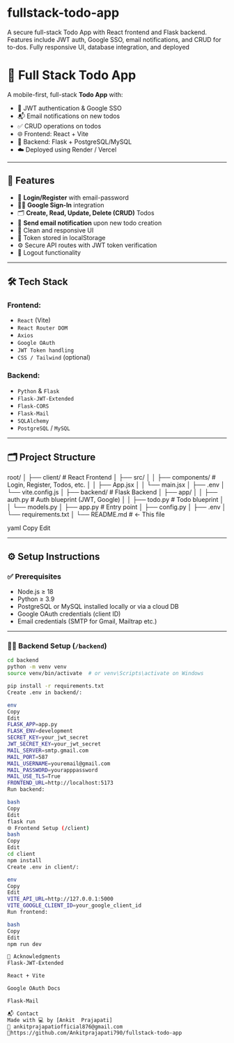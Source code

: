 # fullstack-todo-app
A secure full-stack Todo App with React frontend and Flask backend. Features include JWT auth, Google SSO, email notifications, and CRUD for to-dos. Fully responsive UI, database integration, and deployed
# 📝 Full Stack Todo App

A mobile-first, full-stack **Todo App** with:

- 🔐 JWT authentication & Google SSO
- 📬 Email notifications on new todos
- ✅ CRUD operations on todos
- 🌐 Frontend: React + Vite
- 🐍 Backend: Flask + PostgreSQL/MySQL
- ☁️ Deployed using Render / Vercel

---

## 🚀 Features

- 🔐 **Login/Register** with email-password
- 🧑‍💻 **Google Sign-In** integration
- 🗂️ **Create, Read, Update, Delete (CRUD)** Todos
- 📧 **Send email notification** upon new todo creation
- 🎨 Clean and responsive UI
- 🧾 Token stored in localStorage
- ⚙️ Secure API routes with JWT token verification
- 🔁 Logout functionality

---

## 🛠️ Tech Stack

### Frontend:
- `React` (Vite)
- `React Router DOM`
- `Axios`
- `Google OAuth`
- `JWT Token handling`
- `CSS / Tailwind` (optional)

### Backend:
- `Python` & `Flask`
- `Flask-JWT-Extended`
- `Flask-CORS`
- `Flask-Mail`
- `SQLAlchemy`
- `PostgreSQL` / `MySQL`

---

## 🗂️ Project Structure

root/
│
├── client/ # React Frontend
│ ├── src/
│ │ ├── components/ # Login, Register, Todos, etc.
│ │ ├── App.jsx
│ │ └── main.jsx
│ ├── .env
│ └── vite.config.js
│
├── backend/ # Flask Backend
│ ├── app/
│ │ ├── auth.py # Auth blueprint (JWT, Google)
│ │ ├── todo.py # Todo blueprint
│ │ └── models.py
│ ├── app.py # Entry point
│ ├── config.py
│ ├── .env
│ └── requirements.txt
│
└── README.md # ← This file

yaml
Copy
Edit

---

## ⚙️ Setup Instructions

### ✅ Prerequisites
- Node.js ≥ 18
- Python ≥ 3.9
- PostgreSQL or MySQL installed locally or via a cloud DB
- Google OAuth credentials (client ID)
- Email credentials (SMTP for Gmail, Mailtrap etc.)

---

### 🧑‍💻 Backend Setup (`/backend`)

```bash
cd backend
python -m venv venv
source venv/bin/activate  # or venv\Scripts\activate on Windows

pip install -r requirements.txt
Create .env in backend/:

env
Copy
Edit
FLASK_APP=app.py
FLASK_ENV=development
SECRET_KEY=your_jwt_secret
JWT_SECRET_KEY=your_jwt_secret
MAIL_SERVER=smtp.gmail.com
MAIL_PORT=587
MAIL_USERNAME=youremail@gmail.com
MAIL_PASSWORD=yourapppassword
MAIL_USE_TLS=True
FRONTEND_URL=http://localhost:5173
Run backend:

bash
Copy
Edit
flask run
🌐 Frontend Setup (/client)
bash
Copy
Edit
cd client
npm install
Create .env in client/:

env
Copy
Edit
VITE_API_URL=http://127.0.0.1:5000
VITE_GOOGLE_CLIENT_ID=your_google_client_id
Run frontend:

bash
Copy
Edit
npm run dev

🤝 Acknowledgments
Flask-JWT-Extended

React + Vite

Google OAuth Docs

Flask-Mail

📬 Contact
Made with 💻 by [Ankit  Prajapati]
📧 ankitprajapatiofficial876@gmail.com
🔗https://github.com/Ankitprajapati790/fullstack-todo-app
